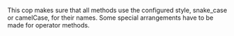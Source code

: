 This cop makes sure that all methods use the configured style,
snake_case or camelCase, for their names. Some special arrangements
have to be made for operator methods.